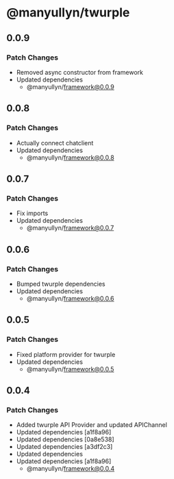 # @manyullyn/twurple

## 0.0.9

### Patch Changes

- Removed async constructor from framework
- Updated dependencies
  - @manyullyn/framework@0.0.9

## 0.0.8

### Patch Changes

- Actually connect chatclient
- Updated dependencies
  - @manyullyn/framework@0.0.8

## 0.0.7

### Patch Changes

- Fix imports
- Updated dependencies
  - @manyullyn/framework@0.0.7

## 0.0.6

### Patch Changes

- Bumped twurple dependencies
- Updated dependencies
  - @manyullyn/framework@0.0.6

## 0.0.5

### Patch Changes

- Fixed platform provider for twurple
- Updated dependencies
  - @manyullyn/framework@0.0.5

## 0.0.4

### Patch Changes

- Added twurple API Provider and updated APIChannel
- Updated dependencies [a1f8a96]
- Updated dependencies [0a8e538]
- Updated dependencies [a3df2c3]
- Updated dependencies
- Updated dependencies [a1f8a96]
  - @manyullyn/framework@0.0.4
